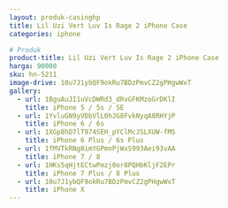 ```yaml
---
layout: produk-casinghp
title: Lil Uzi Vert Luv Is Rage 2 iPhone Case
categories: iphone

# Produk
product-title: Lil Uzi Vert Luv Is Rage 2 iPhone Case
harga: 90000
sku: hn-5211
image-drive: 10u7J1ybQF9okRu7BDzPmvCZ2gPHgwWxT
gallery:
  - url: 1BguAuJI1uVcDWRd3_dRvGFKMzoGrDKlI
    title: iPhone 5 / 5s / SE
  - url: 1YvluGN9yVDbVlL0hJG8FvkNyqA8RHYjP
    title: iPhone 6 / 6s
  - url: 1XGp8hD7lT974SEH_pYClMcJSLXUW-fMS
    title: iPhone 6 Plus / 6s Plus
  - url: 1fMVTkRNg8imYGPmnPjWxS993Aei93vAA
    title: iPhone 7 / 8
  - url: 1HKs5qHjtECtwPmzj0or8PQHbKljF2EPr
    title: iPhone 7 Plus / 8 Plus
  - url: 10u7J1ybQF9okRu7BDzPmvCZ2gPHgwWxT
    title: iPhone X
---
```

